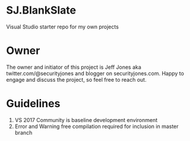 # SJ.BlankSlate
Visual Studio starter repo for my own projects

# Owner
The owner and initiator of this project is Jeff Jones aka twitter.com/@securityjones and blogger on securityjones.com. Happy to engage and discuss the project, so feel free to reach out.

# Guidelines
1. VS 2017 Community is baseline development environment
2. Error and Warning free compilation required for inclusion in master branch

